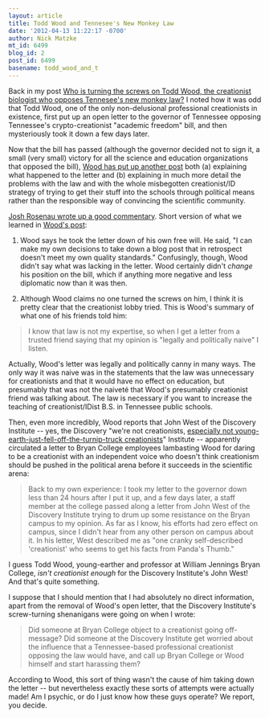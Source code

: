 ```yaml
---
layout: article
title: Todd Wood and Tennesee's New Monkey Law
date: '2012-04-13 11:22:17 -0700'
author: Nick Matzke
mt_id: 6499
blog_id: 2
post_id: 6499
basename: todd_wood_and_t
---
```

Back in my post [Who is turning the screws on Todd Wood, the creationist biologist who opposes Tennesee's new monkey law?](http://www.pandasthumb.org/archives/2012/03/who-is-turning.html) I noted how it was odd that Todd Wood, one of the only non-delusional professional creationists in existence, first put up an open letter to the governor of Tennessee opposing Tennessee's crypto-creationist "academic freedom" bill, and then mysteriously took it down a few days later.

Now that the bill has passed (although the governor decided not to sign it, a small (very small) victory for all the science and education organizations that opposed the bill), [Wood has put up another post](http://toddcwood.blogspot.com/2012/04/now-about-that-evolution-bill.html) both (a) explaining what happened to the letter and (b) explaining in much more detail the problems with the law and with the whole misbegotten creationist/ID strategy of trying to get their stuff into the schools through political means rather than the responsible way of convincing the scientific community.

[Josh Rosenau wrote up a good commentary](http://scienceblogs.com/tfk/2012/04/todd_wood_the_disco_tute_and_t.php).  Short version of what we learned in [Wood's post](http://toddcwood.blogspot.com/2012/04/now-about-that-evolution-bill.html):

1. Wood says he took the letter down of his own free will.  He said, "I can make my own decisions to take down a blog post that in retrospect doesn't meet my own quality standards."  Confusingly, though, Wood didn't say what was lacking in the letter.  Wood certainly didn't _change_ his position on the bill, which if anything more negative and less diplomatic now than it was then.

2. Although Wood claims no one turned the screws on him, I think it is pretty clear that the creationist lobby tried.  This is Wood's summary of what one of his friends told him:

> I know that law is not my expertise, so when I get a letter from a trusted friend saying that my opinion is "legally and politically naive" I listen.

Actually, Wood's letter was legally and politically canny in many ways.  The only way it was naive was in the statements that the law was unnecessary for creationists and that it would have no effect on education, but presumably that was not the naiveté that Wood's presumably creationist friend was talking about.  The law is necessary if you want to increase the teaching of creationist/IDist B.S. in Tennessee public schools.

Then, even more incredibly, Wood reports that John West of the Discovery Institute -- yes, the Discovery "we're not creationists, [especially not young-earth-just-fell-off-the-turnip-truck creationists](http://www.pandasthumb.org/archives/2012/03/creationists-co.html)" Institute -- apparently circulated a letter to Bryan College employees lambasting Wood for daring to be a creationist with an independent voice who doesn't think creationism should be pushed in the political arena before it succeeds in the scientific arena:

> Back to my own experience: I took my letter to the governor down less than 24 hours after I put it up, and a few days later, a staff member at the college passed along a letter from John West of the Discovery Institute trying to drum up some resistance on the Bryan campus to my opinion. As far as I know, his efforts had zero effect on campus, since I didn't hear from any other person on campus about it. In his letter, West described me as "one cranky self-described 'creationist' who seems to get his facts from Panda's Thumb."

I guess Todd Wood, young-earther and professor at William Jennings Bryan College, _isn't creationist enough_ for the Discovery Institute's John West!  And that's quite something.

I suppose that I should mention that I had absolutely no direct information, apart from the removal of Wood's open letter, that the Discovery Institute's screw-turning shenanigans were going on when I wrote:

> Did someone at Bryan College object to a creationist going off-message? Did someone at the Discovery Institute get worried about the influence that a Tennessee-based professional creationist opposing the law would have, and call up Bryan College or Wood himself and start harassing them?

According to Wood, this sort of thing wasn't the cause of him taking down the letter -- but nevertheless exactly these sorts of attempts were actually made!  Am I psychic, or do I just know how these guys operate?  We report, you decide.
